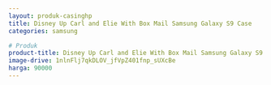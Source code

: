 ```yaml
---
layout: produk-casinghp
title: Disney Up Carl and Elie With Box Mail Samsung Galaxy S9 Case
categories: samsung

# Produk
product-title: Disney Up Carl and Elie With Box Mail Samsung Galaxy S9 Case
image-drive: 1nlnFlj7qkDLOV_jfVpZ401fnp_sUXcBe
harga: 90000
---
```

